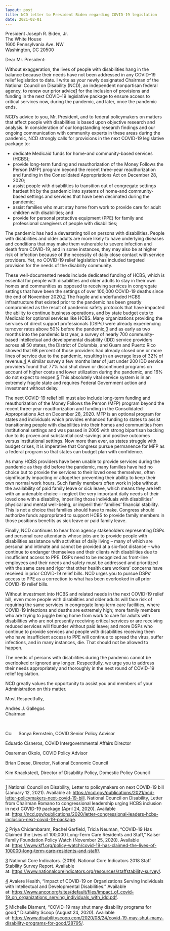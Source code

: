 ```yaml
---
layout: post
title: NCD letter to President Biden regarding COVID-19 legislation
date: 2021-02-01
---
```

President Joseph R. Biden, Jr.\
The White House\
1600 Pennsylvania Ave. NW\
Washington, DC 20500

Dear Mr. President:

Without exaggeration, the lives of people with disabilities hang in the balance because their needs have not been addressed in any COVID–19 relief legislation to date. I write as your newly designated Chairman of the National Council on Disability (NCD), an independent nonpartisan federal agency, to renew our prior advice[1](https://ncd.gov/publications/2021/ncd-letter-president-biden-regarding-covid-19-legislation#_ftn1) for the inclusion of provisions and funding in the next COVID–19 legislative package to ensure access to critical services now, during the pandemic, and later, once the pandemic ends.

NCD’s advice to you, Mr. President, and to federal policymakers on matters that affect people with disabilities is based upon objective research and analysis. In consideration of our longstanding research findings and our ongoing communication with community experts in these areas during the pandemic, NCD strongly calls for provisions in the next COVID-19 legislative package to:

* dedicate Medicaid funds for home-and community-based services (HCBS);
* provide long-term funding and reauthorization of the Money Follows the Person (MFP) program beyond the recent three-year reauthorization and funding in the Consolidated Appropriations Act on December 28, 2020;
* assist people with disabilities to transition out of congregate settings hardest hit by the pandemic into systems of home-and community-based settings and services that have been decimated during the pandemic;
* assist families who must stay home from work to provide care for adult children with disabilities; and
* provide for personal protective equipment (PPE) for family and professional caregivers of people with disabilities;

The pandemic has had a devastating toll on persons with disabilities. People with disabilities and older adults are more likely to have underlying diseases and conditions that may make them vulnerable to severe infection and death from COVID-19, and in some instances, they may also be at higher risk of infection because of the necessity of daily close contact with service providers. Yet, no COVID-19 relief legislation has included targeted provision for the needs of the disability community.

These well-documented needs include dedicated funding of HCBS, which is essential for people with disabilities and older adults to stay in their own homes and communities as opposed to receiving services in congregate settings that have been the settings of over 100,000 COVID-19 deaths since the end of November 2020.[2](https://ncd.gov/publications/2021/ncd-letter-president-biden-regarding-covid-19-legislation#_ftn2) The fragile and underfunded HCBS infrastructure that existed prior to the pandemic has been greatly compromised as the result of pandemic safety protocols that have impacted the ability to continue business operations, and by state budget cuts to Medicaid for optional services like HCBS. Many organizations providing the services of direct support professionals (DSPs) were already experiencing turnover rates above 50% before the pandemic,[3](https://ncd.gov/publications/2021/ncd-letter-president-biden-regarding-covid-19-legislation#_ftn3) and as early as two months into the pandemic last year, a survey of nearly 700 community-based intellectual and developmental disability (IDD) service providers across all 50 states, the District of Columbia, and Guam and Puerto Rico showed that 68 percent of those providers had already closed one or more lines of service due to the pandemic, resulting in an average loss of 32% of revenue.[4](https://ncd.gov/publications/2021/ncd-letter-president-biden-regarding-covid-19-legislation#_ftn4) A similar survey a few months later of just under 200 IDD service providers found that 77% had shut down or discontinued programs on account of higher costs and lower utilization during the pandemic, and 16% do not expect to reopen.[5](https://ncd.gov/publications/2021/ncd-letter-president-biden-regarding-covid-19-legislation#_ftn5) This absolutely vital service system is in an extremely fragile state and requires Federal Government action and investment without delay.

The next COVID-19 relief bill must also include long-term funding and reauthorization of the Money Follows the Person (MFP) program beyond the recent three-year reauthorization and funding in the Consolidated Appropriations Act on December 28, 2020. MFP is an optional program for states and individuals which provides enhanced funding to states to assist transitioning people with disabilities into their homes and communities from institutional settings and was passed in 2005 with strong bipartisan backing due to its proven and substantial cost-savings and positive outcomes versus institutional settings. Now more than ever, as states struggle with budget crises, it is imperative that Congress pursue permanence for MFP as a federal program so that states can budget plan with confidence.

As many HCBS providers have been unable to provide services during the pandemic as they did before the pandemic, many families have had no choice but to provide the services to their loved ones themselves, often significantly impacting or altogether preventing their ability to keep their own normal work hours. Such family members often work in jobs without the availability of paid family leave or sick leave, which means they are left with an untenable choice – neglect the very important daily needs of their loved one with a disability, imperiling those individuals with disabilities’ physical and mental well-being, or imperil their families’ financial stability. This is not a choice that families should have to make. Congress should authorize funds appropriated to support HCBS to provide family members in those positions benefits as sick leave or paid family leave.   

Finally, NCD continues to hear from agency stakeholders representing DSPs and personal care attendants whose jobs are to provide people with disabilities assistance with activities of daily living – many of which are personal and intimate and cannot be provided at a six-foot distance – who continue to endanger themselves and their clients with disabilities due to insufficient access to PPE. DSPs need to be recognized as front-line employees and their needs and safety must be addressed and prioritized with the same care and rigor that other health care workers’ concerns have received in prior COVID-19 relief bills. NCD urges you to pursue DSPs’ access to PPE as a correction to what has been overlooked in all prior COVID-19 relief bills.

Without investment into HCBS and related needs in the next COVID-19 relief bill, even more people with disabilities and older adults will face risk of requiring the same services in congregate long-term care facilities, where COVID-19 infections and deaths are extremely high; more family members who are trying to juggle being home from work to care for adults with disabilities who are not presently receiving critical services or are receiving reduced services will flounder without paid leave; and more DSPs who continue to provide services and people with disabilities receiving them who have insufficient access to PPE will continue to spread the virus, suffer infections, and in many instances, die. That should not be allowed to happen.

The needs of persons with disabilities during the pandemic cannot be overlooked or ignored any longer. Respectfully, we urge you to address their needs appropriately and thoroughly in the next round of COVID-19 relief legislation.

NCD greatly values the opportunity to assist you and members of your Administration on this matter.

Most Respectfully,

Andrés J. Gallegos\
Chairman

 

Cc:     Sonya Bernstein, COVID Senior Policy Advisor

Eduardo Cisneros, COVID Intergovernmental Affairs Director

Osaremen Okolo, COVID Policy Advisor

Brian Deese, Director, National Economic Council

Kim Knackstedt, Director of Disability Policy, Domestic Policy Council



- - -

[1](https://ncd.gov/publications/2021/ncd-letter-president-biden-regarding-covid-19-legislation#_ftnref1) National Council on Disability, Letter to policymakers on next COVID-19 bill (January 12, 2021). Available at: <https://ncd.gov/publications/2021/ncd-letter-policymakers-next-covid-19-bill>. National Council on Disability, Letter from Chairman Romano to congressional leadership urging HCBS inclusion in next COVID-19 package (April 24, 2020). Available at: <https://ncd.gov/publications/2020/letter-congressional-leaders-hcbs-inclusion-next-covid-19-package>.

[2](https://ncd.gov/publications/2021/ncd-letter-president-biden-regarding-covid-19-legislation#_ftnref2) Priya Chidambaram, Rachel Garfield, Tricia Neuman, “COVID-19 Has Claimed the Lives of 100,000 Long-Term Care Residents and Staff,” Kaiser Family Foundation Policy Watch (November 25, 2020). Available at: <https://www.kff.org/policy-watch/covid-19-has-claimed-the-lives-of-100000-long-term-care-residents-and-staff/>.  

[3](https://ncd.gov/publications/2021/ncd-letter-president-biden-regarding-covid-19-legislation#_ftnref3) National Core Indicators. (2019). National Core Indicators 2018 Staff Stability Survey Report. Available at: <https://www.nationalcoreindicators.org/resources/staffstability-survey/>.

[4](https://ncd.gov/publications/2021/ncd-letter-president-biden-regarding-covid-19-legislation#_ftnref4) Avalere Health, “Impact of COVID-19 on Organizations Serving Individuals with Intellectual and Developmental Disabilities.” Available at: <https://www.ancor.org/sites/default/files/impact_of_covid-19_on_organizations_serving_individuals_with_idd.pdf>.

[5](https://ncd.gov/publications/2021/ncd-letter-president-biden-regarding-covid-19-legislation#_ftnref5) Michelle Diament, “COVID-19 may shut many disability programs for good,” Disability Scoop (August 24, 2020). Available at: <https://www.disabilityscoop.com/2020/08/24/covid-19-may-shut-many-disability-programs-for-good/28795/>.
